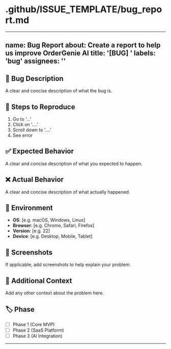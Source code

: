 # .github/ISSUE_TEMPLATE/bug_report.md
---
name: Bug Report
about: Create a report to help us improve OrderGenie AI
title: '[BUG] '
labels: 'bug'
assignees: ''
---

## 🐛 Bug Description
A clear and concise description of what the bug is.

## 🔄 Steps to Reproduce
1. Go to '...'
2. Click on '....'
3. Scroll down to '....'
4. See error

## ✅ Expected Behavior
A clear and concise description of what you expected to happen.

## ❌ Actual Behavior
A clear and concise description of what actually happened.

## 📱 Environment
- **OS**: [e.g. macOS, Windows, Linux]
- **Browser**: [e.g. Chrome, Safari, Firefox]
- **Version**: [e.g. 22]
- **Device**: [e.g. Desktop, Mobile, Tablet]

## 📸 Screenshots
If applicable, add screenshots to help explain your problem.

## 🔧 Additional Context
Add any other context about the problem here.

## 🏷️ Phase
- [ ] Phase 1 (Core MVP)
- [ ] Phase 2 (SaaS Platform)
- [ ] Phase 3 (AI Integration)

---



